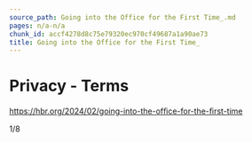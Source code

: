 ```yaml
---
source_path: Going into the Office for the First Time_.md
pages: n/a-n/a
chunk_id: accf4278d8c75e79320ec970cf49687a1a90ae73
title: Going into the Office for the First Time_
---
```

# Privacy - Terms

https://hbr.org/2024/02/going-into-the-ofﬁce-for-the-ﬁrst-time

1/8

